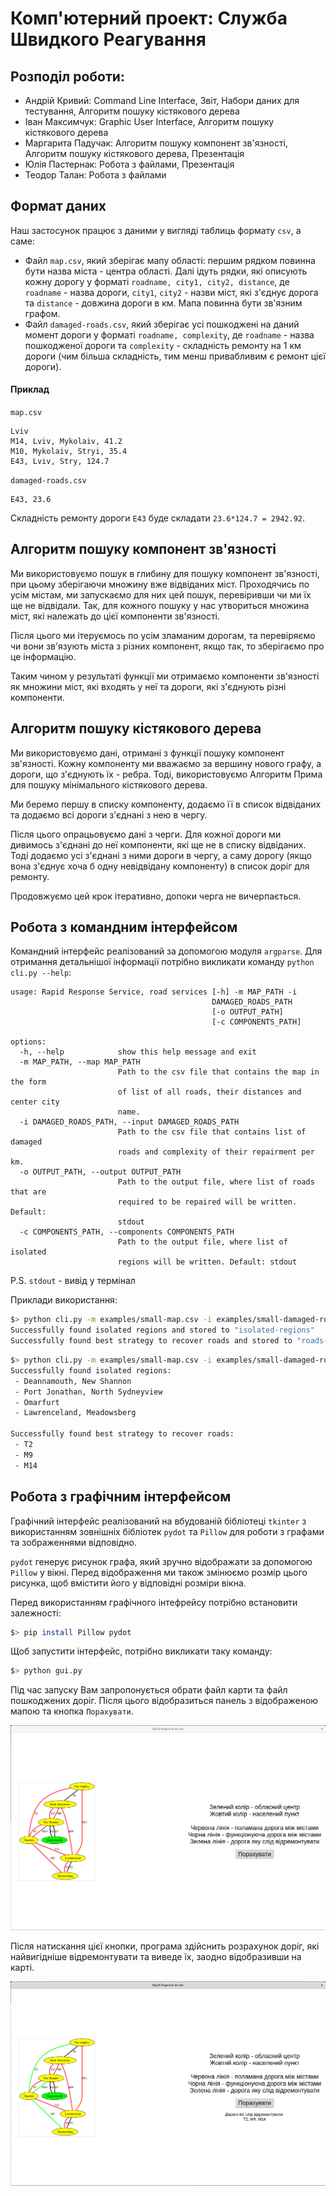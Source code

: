 
# Комп'ютерний проект: Служба Швидкого Реагування
## Розподіл роботи:
- Андрій Кривий: Command Line Interface, Звіт, Набори даних для тестування, Алгоритм пошуку кістякового дерева
- Іван Максимчук: Graphic User Interface, Алгоритм пошуку кістякового дерева
- Маргарита Падучак: Алгоритм пошуку компонент зв'язності, Алгоритм пошуку кістякового дерева, Презентація
- Юлія Пастернак: Робота з файлами, Презентація
- Теодор Талан: Робота з файлами
## Формат даних

Наш застосунок працює з даними у вигляді таблиць формату `csv`, а саме:

- Файл `map.csv`, який зберігає мапу області: першим рядком повинна бути назва міста - центра області. Далі ідуть рядки, які описують кожну дорогу у форматі `roadname, city1, city2, distance`, де `roadname` - назва дороги, `city1`, `city2` - назви міст, які з'єднує дорога та `distance` - довжина дороги в км. Мапа повинна бути зв'язним графом.
- Файл `damaged-roads.csv`, який зберігає усі пошкоджені на даний момент дороги у форматі `roadname, complexity`, де `roadname` - назва пошкодженої дороги та `complexity` - складність ремонту на 1 км дороги (чим більша складність, тим менш привабливим є ремонт цієї дороги).
#### Приклад
`map.csv`
```csv
Lviv
M14, Lviv, Mykolaiv, 41.2
M10, Mykolaiv, Stryi, 35.4
E43, Lviv, Stry, 124.7
```
`damaged-roads.csv`
```csv
E43, 23.6
```
Складність ремонту дороги `E43` буде складати `23.6*124.7 = 2942.92`.

## Алгоритм пошуку компонент зв'язності
Ми використовуємо пошук в глибину для пошуку компонент зв'язності, при цьому зберігаючи множину вже відвіданих міст. Проходячись по усім містам, ми запускаємо для них цей пошук, перевіривши чи ми їх ще не відвідали. Так, для кожного пошуку у нас утвориться множина міст, які належать до цієї компоненти зв'язності.

Після цього ми ітеруємось по усім зламаним дорогам, та перевіряємо чи вони зв'язують міста з різних компонент, якщо так, то зберігаємо про це інформацію.

Таким чином у результаті функції ми отримаємо компоненти зв'язності як множини міст, які входять у неї та дороги, які з'єднують різні компоненти.

## Алгоритм пошуку кістякового дерева
Ми використовуємо дані, отримані з функції пошуку компонент зв'язності. Кожну компоненту ми вважаємо за вершину нового графу, а дороги, що з'єднують їх - ребра. Тоді, використовуємо Алгоритм Прима для пошуку мінімального кістякового дерева.

Ми беремо першу в списку компоненту, додаємо її в список відвіданих та додаємо всі дороги з'єднані з нею в чергу.

Після цього опрацьовуємо дані з черги. Для кожної дороги ми дивимось з'єднані до неї компоненти, які ще не в списку відвіданих. Тоді додаємо усі з'єднані з ними дороги в чергу, а саму дорогу (якщо вона з'єднує хоча б одну невідвідану компоненту) в список доріг для ремонту.

Продовжуємо цей крок ітеративно, допоки черга не вичерпається.

## Робота з командним інтерфейсом
Командний інтерфейс реалізований за допомогою модуля `argparse`. Для отримання детальнішої інформації потрібно викликати команду `python cli.py --help`:
```
usage: Rapid Response Service, road services [-h] -m MAP_PATH -i
                                             DAMAGED_ROADS_PATH
                                             [-o OUTPUT_PATH]
                                             [-c COMPONENTS_PATH]

options:
  -h, --help            show this help message and exit
  -m MAP_PATH, --map MAP_PATH
                        Path to the csv file that contains the map in the form
                        of list of all roads, their distances and center city
                        name.
  -i DAMAGED_ROADS_PATH, --input DAMAGED_ROADS_PATH
                        Path to the csv file that contains list of damaged
                        roads and complexity of their repairment per km.
  -o OUTPUT_PATH, --output OUTPUT_PATH
                        Path to the output file, where list of roads that are
                        required to be repaired will be written. Default:
                        stdout
  -c COMPONENTS_PATH, --components COMPONENTS_PATH
                        Path to the output file, where list of isolated
                        regions will be written. Default: stdout
```
P.S. `stdout` - вивід у термінал

Приклади використання:
```bash
$> python cli.py -m examples/small-map.csv -i examples/small-damaged-roads.csv -o roads-to-recover -c isolated-regions
Successfully found isolated regions and stored to "isolated-regions"
Successfully found best strategy to recover roads and stored to "roads-to-recover"
```

```bash
$> python cli.py -m examples/small-map.csv -i examples/small-damaged-roads.csv
Successfully found isolated regions:
 - Deannamouth, New Shannon
 - Port Jonathan, North Sydneyview
 - Omarfurt
 - Lawrenceland, Meadowsberg

Successfully found best strategy to recover roads:
 - T2
 - M9
 - M14
```

## Робота з графічним інтерфейсом
Графічний інтерфейс реалізований на вбудованій бібліотеці `tkinter` з використанням зовнішніх бібліотек `pydot` та `Pillow` для роботи з графами та зображеннями відповідно.

`pydot` генерує рисунок графа, який зручно відображати за допомогою `Pillow` у вікні. Перед відображення ми також змінюємо розмір цього рисунка, щоб вмістити його у відповідні розміри вікна.

Перед використанням графічного інтефрейсу потрібно встановити залежності:
```bash
$> pip install Pillow pydot
```

Щоб запустити інтерфейс, потрібно викликати таку команду:
```bash
$> python gui.py
```

Під час запуску Вам запропонується обрати файл карти та файл пошкоджених доріг. Після цього відобразиться панель з відображеною мапою та кнопка `Порахувати`.

![Screenshot before](screenshots/input.png)

Після натискання цієї кнопки, програма здійснить розрахунок доріг, які найвигідніше відремонтувати та виведе їх, заодно відобразивши на карті.

![Screenshot after](screenshots/output.png)
